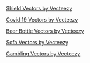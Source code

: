 <a href="https://www.vecteezy.com/free-vector/shield">Shield Vectors by Vecteezy</a>

<a href="https://www.vecteezy.com/free-vector/covid-19">Covid 19 Vectors by Vecteezy</a>

<a href="https://www.vecteezy.com/free-vector/beer-bottle">Beer Bottle Vectors by Vecteezy</a>

<a href="https://www.vecteezy.com/free-vector/sofa">Sofa Vectors by Vecteezy</a>

<a href="https://www.vecteezy.com/free-vector/gambling">Gambling Vectors by Vecteezy</a>